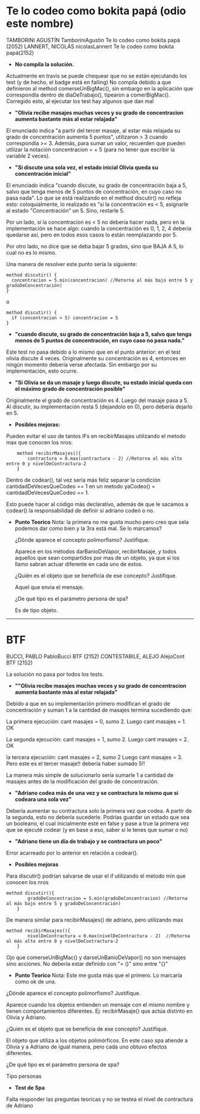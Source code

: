 # Te lo codeo como bokita papá (odio este nombre)

TAMBORINI AGUSTÍN	TamboriniAgustin Te lo codeo como bokita papá (2052)
LANNERT, NICOLÁS	nicolasLannert	Te lo codeo como bokita papá(2152)

- **No compila la solución.** 

Actualmente en travis se puede chequear que no se están ejecutando los test (y de hecho, el badge está en failing)
No compila debido a que definieron al method comerseUnBigMac(), sin embargo en la aplicación que correspondía dentro de diaDeTrabajo(), tipearon a comerBigMac().
Corregido esto, al ejecutar los test hay algunos que dan mal

- **"Olivia recibe masajes muchas veces y su grado de concentracion aumenta bastante más al estar relajada"**

El enunciado indica "a partir del tercer masaje, al estar más relajada su grado de concentración aumenta 5 puntos", utilizaron > 3 cuando correspondía >= 3.
Además, para sumar un valor, recuerden que pueden utilizar la notación concentracion = + 5 (para no tener que escribir la variable 2 veces).

- **"Si discute una sola vez, el estado inicial Olivia queda su concentración inicial"**

El enunciado indica "cuando discute, su grado de concentración baja a 5, salvo que tenga menos de 5 puntos de concentración, en cuyo caso no pasa nada".
Lo que se está realizando en el method discutir() no refleja esto: coloquialmente, lo realizado es "si la concentración es < 5, asignarle al estado "Concentración" un 5. Sino, restarle 5.

Por un lado, si la concentracion es < 5 no debería hacer nada, pero en la implementación se hace algo:
cuando la concentración es 0, 1, 2, 4 debería quedarse así, pero en todos esos casos lo están reemplazando por 5.

Por otro lado, no dice que se deba bajar 5 grados, sino que BAJA A 5, lo cual no es lo mismo.

Una manera de resolver este punto sería la siguiente:
```
method discutir() {
  concentracion = 5.min(concentracion) //Retorna al más bajo entre 5 y gradoDeConcentración)
}
```
o 
```
method discutir() {
  if (concentracion > 5) concentracion = 5
}
```

- **"cuando discute, su grado de concentración baja a 5, salvo que tenga menos de 5 puntos de concentración, en cuyo caso no pasa nada."**

Este test no pasa debido a lo mismo que en el punto anterior: en el test olivia discute 4 veces. 
Originalmente su concentración es 4, entonces en ningún momento debería verse afectada.
Sin embargo por su implementación, esto ocurre.

- **"Si Olivia se da un masaje y luego discute, su estado inicial queda con el máximo grado de concentración posible"**

Originalmente el grado de concentración es 4. Luego del masaje pasa a 5. Al discutir, su implementación resta 5 (dejandolo en 0), pero debería dejarlo en 5.

- **Posibles mejoras:**

Pueden evitar el uso de tantos IFs en recibirMasajes utilizando el metodo max que conocen los nros:
```
	method recibirMasajes(){
		contractura = 0.max(contractura - 2) //Retorna al más alto entre 0 y nivelDeContractura-2
	}
```
Dentro de codear(), tal vez sería más feliz separar la condición cantidadDeVecesQueCodeo == 1 en un metodo yaCodeo() = cantidadDeVecesQueCodeo == 1.

Esto puede hacer al código más declarativo, además de que le sacamos a codear() la responsabilidad de definir si adriano codeó o no.

- **Punto Teorico** Nota: la primera no me gusta mucho pero creo que sela podemos dar como bien y la 3ra está mal. Se lo marcamos?

  ¿Dónde aparece el concepto polimorfismo? Justifique.
  
 	Aparece en los métodos darBanioDeVapor, recibirMasaje, y todos aquellos que sean
 	 compartidos por mas de un objeto, ya que si los llamo sabran actuar diferente
 	 en cada uno de estos.
 	
	¿Quién es el objeto que se beneficia de ese concepto? Justifique.
  
	Aquel que envia el mensaje. 
	
	¿De qué tipo es el parámetro persona de spa?
  
	Es de tipo objeto.

---------------------------------------------------------------------------------------------------------------
# BTF 
BUCCI, PABLO 		PabloBucci	BTF (2152)
CONTESTABILE, ALEJO 	AlejoCont  BTF (2152)

La solución no pasa por todos los tests.

- **""Olivia recibe masajes muchas veces y su grado de concentracion aumenta bastante más al estar relajada"**

Debido a que en su implementación primero modifican el grado de concentración y suman 1 a la cantidad de masajes termina sucediendo que:
  
  La primera ejecución: cant masajes = 0, sumo 2. Luego cant masajes = 1. OK
  
  La segunda ejecución: cant masajes = 1, sumo 2. Luego cant masajes = 2. OK
  
  la tercera ejecución: cant masajes = 2, sumo 2 Luego cant masajes = 3. Pero este es el tercer masaje!! debería haber sumado 5!!

La manera más simple de solucionarlo sería sumarle 1 a cantidad de masajes antes de la modificación del grado de concentración.

- **"Adriano codea más de una vez y se contractura lo mismo que si codeara una sola vez"**

Debería aumentar su contractura solo la primera vez que codea. A partir de la segunda, esto no debería sucederle.
Podrías guardar un estado que sea un booleano, el cual inicialmente esté en false y pase a true la primera vez que se ejecuté codear (y en base a eso, saber si le tenes que sumar o no)

- **"Adriano tiene un día de trabajo y se contractura un poco"**

Error acarreado por lo anterior en relación a codear().

- **Posibles mejoras**

Para discutir() podrían salvarse de usar el if utilizando el metodo min que conocen los nros
```
method discutir(){
		gradoDeConcentracion = 5.min(gradoDeConcentracion) //Retorna al más bajo entre 5 y gradoDeConcentración)
	}
```
De manera similar para recibirMasajes() de adriano, pero utilizando max
```
method recibirMasajes(){
		nivelDeContractura = 0.max(nivelDeContractura - 2)  //Retorna al más alto entre 0 y nivelDeContractura-2
	}
```

Ojo que comerseUnBigMac() y darseUnBanioDeVapor() no son mensajes sino acciones. No debería estar definido con "= ()" sino entre "{}"

- **Punto Teorico** Nota: Este me gusta más que el primero. Lo marcaría como ok de una.

¿Dónde aparece el concepto polimorfismo? Justifique. 

Aparece cuando los objetos entienden un mensaje con el mismo nombre y tienen comportamientos diferentes. Ej: recibirMasaje() que actúa distinto en Olivia y Adriano.

¿Quién es el objeto que se beneficia de ese concepto? Justifique. 

El objeto que utiliza a los objetos polimórficos. En este caso spa atiende a Olivia y a Adriano de igual manera, pero cada uno obtuvo efectos diferentes.

¿De qué tipo es el parámetro persona de spa? 

Tipo personas

- **Test de Spa**

Falta responder las preguntas teoricas y no se testea el nivel de contractura de Adriano


